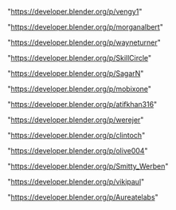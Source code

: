 "https://developer.blender.org/p/vengy1"

"https://developer.blender.org/p/morganalbert"

"https://developer.blender.org/p/wayneturner"

"https://developer.blender.org/p/SkillCircle"

"https://developer.blender.org/p/SagarN"

"https://developer.blender.org/p/mobixone"

"https://developer.blender.org/p/atifkhan316"

"https://developer.blender.org/p/werejer"

"https://developer.blender.org/p/clintoch"

"https://developer.blender.org/p/olive004"

"https://developer.blender.org/p/Smitty_Werben"

"https://developer.blender.org/p/vikipaul"

"https://developer.blender.org/p/Aureatelabs"

 
